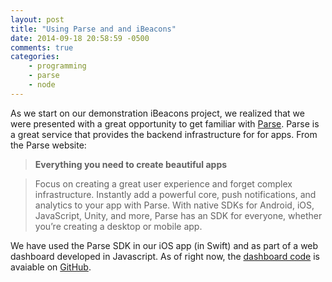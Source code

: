 ```yaml
---
layout: post
title: "Using Parse and and iBeacons"
date: 2014-09-18 20:58:59 -0500
comments: true
categories: 
	- programming
	- parse
	- node
---
```


As we start on our demonstration iBeacons project, we realized that we were presented with a great opportunity to get familiar with [Parse](https://parse.com "Parse"). Parse is a great service that provides the backend infrastructure for for apps. From the Parse website:


>**Everything you need to create beautiful apps**

>Focus on creating a great user experience and forget complex infrastructure. Instantly add a powerful core, push notifications, and analytics to your app with Parse. With native SDKs for Android, iOS, JavaScript, Unity, and more, Parse has an SDK for everyone, whether you’re creating a desktop or mobile app.

We have used the Parse SDK in our iOS app (in Swift) and as part of a web dashboard developed in Javascript. As of right now, the [dashboard code](https://github.com/appcensus/ibeacon-dashboard "appcensus/ibeacon-dashboard · GitHub") is avaiable on [GitHub](https://github.com/ "GitHub · Build software better, together.").



